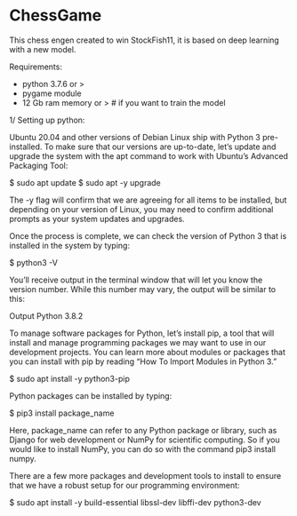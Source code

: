 # ChessGame
This chess engen created to win StockFish11, it is based on deep learning with a new model.

Requirements:
- python 3.7.6 or >
- pygame module
- 12 Gb ram memory or > # if you want to train the model


1/ Setting up python:

Ubuntu 20.04 and other versions of Debian Linux ship with Python 3 pre-installed. To make sure that our versions are up-to-date, 
let’s update and upgrade the system with the apt command to work with Ubuntu’s Advanced Packaging Tool:

$ sudo apt update
$ sudo apt -y upgrade

The -y flag will confirm that we are agreeing for all items to be installed, but depending on your version of Linux, you may need to confirm additional prompts as your system updates and upgrades.

Once the process is complete, we can check the version of Python 3 that is installed in the system by typing: 

$ python3 -V

You’ll receive output in the terminal window that will let you know the version number. While this number may vary, the output will be similar to this:

Output
Python 3.8.2

To manage software packages for Python, let’s install pip, a tool that will install and manage programming packages we may want to use in our development projects. You can learn more about modules or packages that you can install with pip by reading “How To Import Modules in Python 3.”

$ sudo apt install -y python3-pip

Python packages can be installed by typing:

$ pip3 install package_name

Here, package_name can refer to any Python package or library, such as Django for web development or NumPy for scientific computing. So if you would like to install NumPy, you can do so with the command pip3 install numpy.

There are a few more packages and development tools to install to ensure that we have a robust setup for our programming environment:

$ sudo apt install -y build-essential libssl-dev libffi-dev python3-dev
